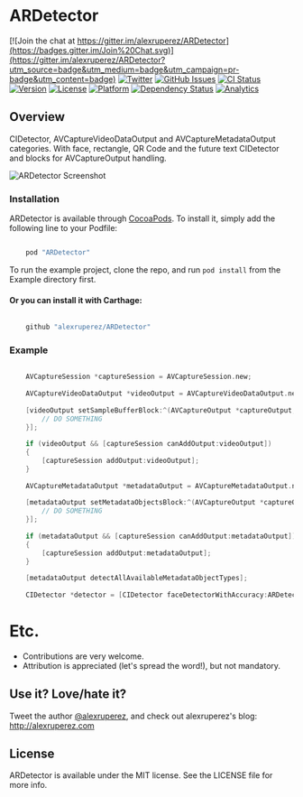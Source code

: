 # ARDetector

[![Join the chat at https://gitter.im/alexruperez/ARDetector](https://badges.gitter.im/Join%20Chat.svg)](https://gitter.im/alexruperez/ARDetector?utm_source=badge&utm_medium=badge&utm_campaign=pr-badge&utm_content=badge)
[![Twitter](http://img.shields.io/badge/contact-@alexruperez-blue.svg?style=flat)](http://twitter.com/alexruperez)
[![GitHub Issues](http://img.shields.io/github/issues/alexruperez/ARDetector.svg?style=flat)](http://github.com/alexruperez/ARDetector/issues)
[![CI Status](http://img.shields.io/travis/alexruperez/ARDetector.svg?style=flat)](https://travis-ci.org/alexruperez/ARDetector)
[![Version](https://img.shields.io/cocoapods/v/ARDetector.svg?style=flat)](http://cocoapods.org/pods/ARDetector)
[![License](https://img.shields.io/cocoapods/l/ARDetector.svg?style=flat)](http://cocoapods.org/pods/ARDetector)
[![Platform](https://img.shields.io/cocoapods/p/ARDetector.svg?style=flat)](http://cocoapods.org/pods/ARDetector)
[![Dependency Status](https://www.versioneye.com/user/projects/555b039a634daacd4100019b/badge.svg?style=flat)](https://www.versioneye.com/user/projects/555b039a634daacd4100019b)
[![Analytics](https://ga-beacon.appspot.com/UA-55329295-1/UILabel-AutomaticWriting/readme?pixel)](https://github.com/igrigorik/ga-beacon)

## Overview

CIDetector, AVCaptureVideoDataOutput and AVCaptureMetadataOutput categories. With face, rectangle, QR Code and the future text CIDetector and blocks for AVCaptureOutput handling.

![ARDetector Screenshot](https://raw.githubusercontent.com/alexruperez/ARDetector/master/screenshot.jpg)

### Installation

ARDetector is available through [CocoaPods](http://cocoapods.org). To install
it, simply add the following line to your Podfile:

```ruby

    pod "ARDetector"
```

To run the example project, clone the repo, and run `pod install` from the Example directory first.

#### Or you can install it with Carthage:

```ruby

    github "alexruperez/ARDetector"
```

### Example

```objectivec

    AVCaptureSession *captureSession = AVCaptureSession.new;
    
    AVCaptureVideoDataOutput *videoOutput = AVCaptureVideoDataOutput.new;
    
    [videoOutput setSampleBufferBlock:^(AVCaptureOutput *captureOutput, CMSampleBufferRef sampleBuffer, BOOL dropped, AVCaptureConnection *connection) {
        // DO SOMETHING
    }];
    
    if (videoOutput && [captureSession canAddOutput:videoOutput])
    {
        [captureSession addOutput:videoOutput];
    }
    
    AVCaptureMetadataOutput *metadataOutput = AVCaptureMetadataOutput.new;
    
    [metadataOutput setMetadataObjectsBlock:^(AVCaptureOutput *captureOutput, NSArray *metadataObjects, AVCaptureConnection *connection) {
        // DO SOMETHING
    }];
    
    if (metadataOutput && [captureSession canAddOutput:metadataOutput])
    {
        [captureSession addOutput:metadataOutput];
    }
    
    [metadataOutput detectAllAvailableMetadataObjectTypes];
    
    CIDetector *detector = [CIDetector faceDetectorWithAccuracy:ARDetectorAccuracyHigh tracking:YES minFeatureSize:nil];
```

# Etc.

* Contributions are very welcome.
* Attribution is appreciated (let's spread the word!), but not mandatory.

## Use it? Love/hate it?

Tweet the author [@alexruperez](http://twitter.com/alexruperez), and check out alexruperez's blog: http://alexruperez.com

## License

ARDetector is available under the MIT license. See the LICENSE file for more info.
